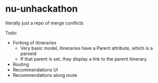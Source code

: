nu-unhackathon
==============

literally just a repo of merge conflicts

Todo:
- Forking of itineraries
  - Very basic model, itineraries have a Parent attribute, which is a parseid
  - If that parent is set, they display a link to the parent itinerary
- Routing
- Recommendations UI
- Recommendations along route

